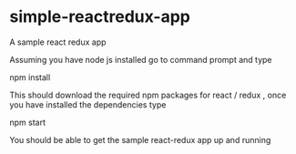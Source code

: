 # simple-reactredux-app

A sample react redux app

Assuming you have node js installed go to command prompt and type

npm install 

This should download the required npm packages for react / redux , once you have installed the dependencies type

npm start

You should be able to get the sample react-redux app up and running 
